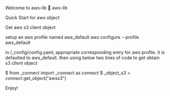 Welcome to aws-lib 👋
aws-lib

Quick Start for aws object

Get aws s3 client object

setup an aws profile named aws_default
aws configure --profile aws_default

in /_config/config.yaml, appropriate corresponding entry for aws profile.  it is defaulted to aws_default.
then using below two lines of code to get obtain s3 client object

$ from _connect import _connect as _connect_
$ _object_s3 = _connect_.get_object("awss3")

Enjoy!